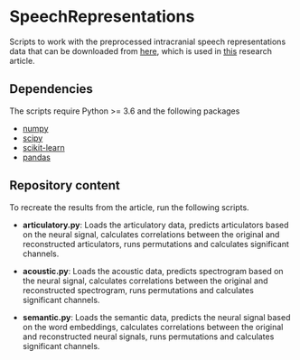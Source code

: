# SpeechRepresentations

Scripts to work with the preprocessed intracranial speech representations data that can be downloaded from [here](https://osf.io/qzwsv/), which is used in [this](https://www.biorxiv.org/content/10.1101/2024.08.15.608082v1.full) research article.

## Dependencies
The scripts require Python >= 3.6 and the following packages
* [numpy](http://www.numpy.org/)
* [scipy](https://www.scipy.org/scipylib/index.html)
* [scikit-learn](https://scikit-learn.org/stable/)
* [pandas](https://pandas.pydata.org/) 

## Repository content
To recreate the results from the article, run the following scripts.
* __articulatory.py__: Loads the articulatory data, predicts articulators based on the neural signal, calculates correlations between the original and reconstructed articulators, runs permutations and calculates significant channels.

* __acoustic.py__: Loads the acoustic data, predicts spectrogram based on the neural signal, calculates correlations between the original and reconstructed spectrogram, runs permutations and calculates significant channels.

* __semantic.py__: Loads the semantic data, predicts the neural signal based on the word embeddings, calculates correlations between the original and reconstructed neural signals, runs permutations and calculates significant channels.
